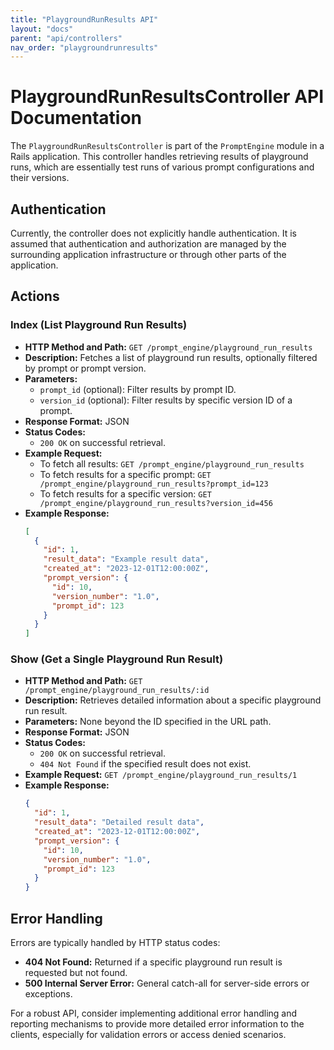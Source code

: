 ```yaml
---
title: "PlaygroundRunResults API"
layout: "docs"
parent: "api/controllers"
nav_order: "playgroundrunresults"
---
```


# PlaygroundRunResultsController API Documentation

The `PlaygroundRunResultsController` is part of the `PromptEngine` module in a Rails application. This controller handles retrieving results of playground runs, which are essentially test runs of various prompt configurations and their versions.

## Authentication
Currently, the controller does not explicitly handle authentication. It is assumed that authentication and authorization are managed by the surrounding application infrastructure or through other parts of the application.

## Actions

### Index (List Playground Run Results)
- **HTTP Method and Path:** `GET /prompt_engine/playground_run_results`
- **Description:** Fetches a list of playground run results, optionally filtered by prompt or prompt version.
- **Parameters:**
  - `prompt_id` (optional): Filter results by prompt ID.
  - `version_id` (optional): Filter results by specific version ID of a prompt.
- **Response Format:** JSON
- **Status Codes:**
  - `200 OK` on successful retrieval.
- **Example Request:**
  - To fetch all results: `GET /prompt_engine/playground_run_results`
  - To fetch results for a specific prompt: `GET /prompt_engine/playground_run_results?prompt_id=123`
  - To fetch results for a specific version: `GET /prompt_engine/playground_run_results?version_id=456`
- **Example Response:**
  ```json
  [
    {
      "id": 1,
      "result_data": "Example result data",
      "created_at": "2023-12-01T12:00:00Z",
      "prompt_version": {
        "id": 10,
        "version_number": "1.0",
        "prompt_id": 123
      }
    }
  ]
  ```

### Show (Get a Single Playground Run Result)
- **HTTP Method and Path:** `GET /prompt_engine/playground_run_results/:id`
- **Description:** Retrieves detailed information about a specific playground run result.
- **Parameters:** None beyond the ID specified in the URL path.
- **Response Format:** JSON
- **Status Codes:**
  - `200 OK` on successful retrieval.
  - `404 Not Found` if the specified result does not exist.
- **Example Request:** `GET /prompt_engine/playground_run_results/1`
- **Example Response:**
  ```json
  {
    "id": 1,
    "result_data": "Detailed result data",
    "created_at": "2023-12-01T12:00:00Z",
    "prompt_version": {
      "id": 10,
      "version_number": "1.0",
      "prompt_id": 123
    }
  }
  ```

## Error Handling
Errors are typically handled by HTTP status codes:
- **404 Not Found:** Returned if a specific playground run result is requested but not found.
- **500 Internal Server Error:** General catch-all for server-side errors or exceptions.

For a robust API, consider implementing additional error handling and reporting mechanisms to provide more detailed error information to the clients, especially for validation errors or access denied scenarios.
